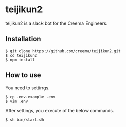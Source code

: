 # teijikun2

teijikun2 is a slack bot for the Creema Engineers.


## Installation

    $ git clone https://github.com/creema/teijikun2.git
    $ cd teijikun2
    $ npm install


## How to use

You need to settings.

    $ cp .env.example .env
    $ vim .env

After settings, you execute of the below commands.

    $ sh bin/start.sh

